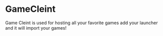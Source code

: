# GameCleint
Game Cleint is used for hosting all your favorite games add your launcher and it will import your games!
